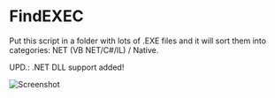 # FindEXEC
Put this script in a folder with lots of .EXE files and it will sort them into categories: NET (VB NET/C#/IL) / Native.

UPD.: .NET DLL support added!

![Screenshot](https://raw.githubusercontent.com/DosX-dev/FindEXEC/main/screenshot.jpg)
